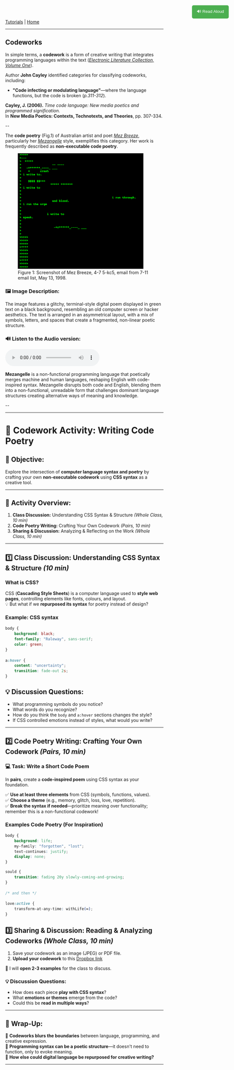 
[Tutorials](README.md) | [Home](../../README.md)

-------------------------------------------------------------------------------

<style>
  .tts-button {
    position: fixed;
    top: 20px;
    right: 20px;
    padding: 10px 15px;
    background-color: #4CAF50;
    color: white;
    border: none;
    border-radius: 5px;
    cursor: pointer;
  }

  .tts-button:hover {
    background-color: #45a049;
  }
</style>

<button class="tts-button" onclick="speakText()">🔊 Read Aloud</button>

<script>
  function speakText() {
    let text = document.body.innerText;
    let speech = new SpeechSynthesisUtterance(text);
    speech.lang = "en-US"; // Set language
    speech.rate = 1; // Adjust speed (1 = normal)
    window.speechSynthesis.speak(speech);
  }
</script>

## Codeworks

In simple terms, a **codework** is a form of creative writing that integrates programming languages within the text (*<a href="https://collection.eliterature.org/1/aux/keywords.html" target="_blank">Electronic Literature Collection, Volume One</a>*).  

Author **John Cayley** identified categories for classifying codeworks, including:  

+ **"Code infecting or modulating language"**—where the language functions, but the code is broken (*p.311-312*).

**Cayley, J. (2006).** *Time code language: New media poetics and programmed signification.*  
In **New Media Poetics: Contexts, Technotexts, and Theories**, pp. 307-334.

--

The **code poetry** (Fig.1) of Australian artist and poet *<a href="https://www.mezbreezedesign.com/" target="_blank">Mez Breeze</a>*, particularly her *<a href="https://anthology.rhizome.org/mez-breeze" target="_blank">Mezangelle</a>* style, exemplifies this category. Her work is frequently described as **non-executable code poetry**.

<figure>
    <img src="imgs/93.png" width="400">
    <figcaption>Figure 1: Screenshot of Mez Breeze, 4-7 5-kc5, email from 7-11 email list, May 13, 1998.</figcaption>
</figure>

### 🖼️ Image Description:
The image features a glitchy, terminal-style digital poem displayed in green text on a black background, resembling an old computer screen or hacker aesthetics. The text is arranged in an asymmetrical layout, with a mix of symbols, letters, and spaces that create a fragmented, non-linear poetic structure.

### 🔊 Listen to the Audio version:
<audio controls>
  <source src="imgs/codework-mez.wav" type="audio/mpeg">
</audio>

**Mezangelle** is a non-functional programming language that poetically merges machine and human languages, reshaping English with code-inspired syntax. Mezangelle disrupts both code and English, blending them into a non-functional, unreadable form that challenges dominant language structures creating alternative ways of meaning and knowledge.

--

---

# 🌟 Codework Activity: Writing Code Poetry

## 🎯 Objective:
Explore the intersection of **computer language syntax and poetry** by crafting your own **non-executable codework** using **CSS syntax** as a creative tool.

---

## 📌 Activity Overview:
1. **Class Discussion:** Understanding CSS Syntax & Structure *(Whole Class, 10 min)*
2. **Code Poetry Writing:** Crafting Your Own Codework *(Pairs, 10 min)*
3. **Sharing & Discussion:** Analyzing & Reflecting on the Work *(Whole Class, 10 min)*

---

## 1️⃣ Class Discussion: Understanding CSS Syntax & Structure *(10 min)*

### **What is CSS?**
CSS (**Cascading Style Sheets**) is a computer language used to **style web pages**, controlling elements like fonts, colours, and layout.  
💡 But what if we **repurposed its syntax** for poetry instead of design?

### **Example: CSS syntax**

```css
body {
    background: black;
    font-family: "Raleway", sans-serif;
    color: green;
}

a:hover {
    content: "uncertainty";
    transition: fade-out 2s;
}
```

## 💡 Discussion Questions:
- What programming symbols do you notice?
- What words do you recognize?
- How do you think the `body` and `a:hover` sections changes the style?
- If CSS controlled emotions instead of styles, what would you write?

---

## 2️⃣ Code Poetry Writing: Crafting Your Own Codework *(Pairs, 10 min)*  

### **💻 Task: Write a Short Code Poem**  
In **pairs**, create a **code-inspired poem** using CSS syntax as your foundation.  

✅ **Use at least three elements** from CSS (symbols, functions, values).  
✅ **Choose a theme** (e.g., memory, glitch, loss, love, repetition).  
✅ **Break the syntax if needed**—prioritize meaning over functionality; remember this is a non-functional codework!  

### **Examples Code Poetry (For Inspiration)**

```css
body {
    background: life;
    my-family: "forgotten", "lost";
    text-continues: justify;
    display: none;
}
```

```css
sould {
    transition: fading 20y slowly-coming-and-growing;
}

/* and then */

love:active {
    transform-at-any-time: withLife(∞);
}
```

## 3️⃣ Sharing & Discussion: Reading & Analyzing Codeworks *(Whole Class, 10 min)*  

1. Save your codework as an image (JPEG) or PDF file.
2. **Upload your codework** to this <a href="https://www.dropbox.com/request/N5HktCap6Am4VywsxCM1" target="_blank">Dropbox link</a>

🔹 I will **open 2-3 examples** for the class to discuss.

### 💡 Discussion Questions:
- How does each piece **play with CSS syntax**?  
- What **emotions or themes** emerge from the code?  
- Could this be **read in multiple ways**?  

---

## 🎯 Wrap-Up:
🔸 **Codeworks blurs the boundaries** between language, programming, and creative expression.    
🔸 **Programming syntax can be a poetic structure**—it doesn't need to function, only to evoke meaning.   
🔸 **How else could digital language be repurposed for creative writing?**  


---
